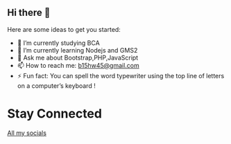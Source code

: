  <h2> Hi there 👋 </h2>

Here are some ideas to get you started:


 - 🔭 I’m currently studying BCA 
- 🌱 I’m currently learning Nodejs and GMS2
- 💬 Ask me about Bootstrap,PHP,JavaScript
- 📫 How to reach me: b15hw45@gmail.com
- ⚡ Fun fact: You can spell the word typewriter using the top line of letters on a computer’s keyboard !

<h1>Stay Connected </h1>
<a href="https://linktr.ee/justbishwas">All my socials</a>
